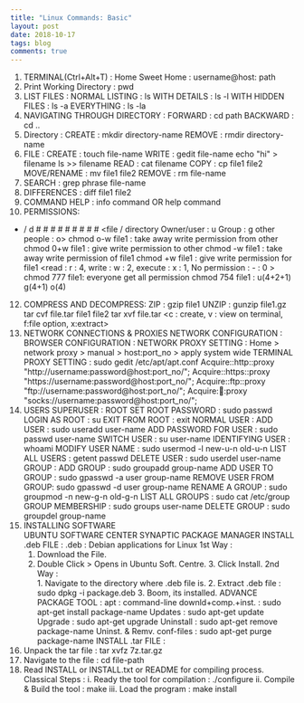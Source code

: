 ```yaml
---
title: "Linux Commands: Basic"
layout: post
date: 2018-10-17
tags: blog
comments: true
---
```


1. TERMINAL(Ctrl+Alt+T) : Home Sweet Home : username@host: path
2. Print Working Directory : pwd
3. LIST FILES : NORMAL LISTING    : ls
   WITH DETAILS      : ls -l
  WITH HIDDEN FILES : ls -a
  EVERYTHING        : ls -la
4. NAVIGATING THROUGH DIRECTORY : FORWARD  : cd path
BACKWARD : cd ..
5. Directory : CREATE :  mkdir directory-name
        REMOVE :  rmdir directory-name
7. FILE : CREATE      : touch file-name
   WRITE       : gedit file-name
   echo "hi" > filename
   ls >> filename
   READ       : cat filename
   COPY        : cp file1 file2
   MOVE/RENAME : mv file1 file2
   REMOVE      : rm file-name
8. SEARCH : grep phrase file-name
9. DIFFERENCES : diff file1 file2
10. COMMAND HELP : info command OR help command
11. PERMISSIONS:
  - / d       # # #           # # #         # # #
 <file / directory  Owner/user : u   Group : g   other people : o>
 chmod o-w file1 : take away write permission from other
 chmod 0+w file1 : give write permission to other
 chmod -w file1  : take away write permission of file1
 chmod +w file1  : give write permission for file1
 <read    : r : 4, write    : w : 2, execute   : x : 1, No permission   : - : 0 >
 chmod 777 file1: everyone get all permission
 chmod 754 file1 : u(4+2+1) g(4+1) o(4)
12. COMPRESS AND DECOMPRESS:
 ZIP   : gzip file1
 UNZIP : gunzip file1.gz
 tar cvf file.tar file1 file2
 tar xvf file.tar
  <c : create, v : view on terminal, f:file option, x:extract>
13. NETWORK CONNECTIONS & PROXIES
NETWORK CONFIGURATION :
BROWSER CONFIGURATION : 
NETWORK PROXY SETTING : 
  Home > network proxy > manual > host:port_no > apply system wide
TERMINAL PROXY SETTING : sudo gedit /etc/apt/apt.conf
  Acquire::http::proxy "http://username:password@host:port_no/";
  Acquire::https::proxy "https://username:password@host:port_no/";
  Acquire::ftp::proxy "ftp://username:password@host:port_no/";
  Acquire::socks::proxy "socks://username:password@host:port_no/";
14. USERS 
SUPERUSER : ROOT 
SET ROOT PASSWORD     : sudo passwd
 LOGIN AS ROOT         : su
 EXIT FROM ROOT        : exit
 NORMAL USER :
 ADD USER        : sudo useradd user-name
 ADD PASSWORD FOR USER : sudo passwd user-name
 SWITCH USER       : su user-name
 IDENTIFYING USER      : whoami
 MODIFY USER NAME      : sudo usermod -l new-u-n old-u-n
 LIST ALL USERS       : getent passwd 
 DELETE USER        : sudo userdel user-name
 GROUP :
 ADD GROUP             : sudo groupadd group-name
 ADD USER TO GROUP     : sudo gpasswd -a user group-name
 REMOVE USER FROM GROUP: sudo gpasswd -d user group-name
 RENAME A GROUP        : sudo groupmod -n new-g-n old-g-n
 LIST ALL GROUPS       : sudo cat /etc/group
 GROUP MEMBERSHIP      : sudo groups user-name 
 DELETE GROUP          : sudo groupdel group-name
15.  INSTALLING SOFTWARE  
UBUNTU SOFTWARE CENTER
SYNAPTIC PACKAGE MANAGER
INSTALL .deb FILE : .deb : Debian applications for Linux
1st Way : 
     1. Download the File.  
     2. Double Click > Opens in Ubuntu Soft. Centre.
    3. Click Install.
2nd Way :  
    1. Navigate to the directory where .deb file is.
    2. Extract .deb file : sudo dpkg -i package.deb
    3. Boom, its installed.
ADVANCE PACKAGE TOOL : apt : command-line
downld+comp.+inst.      : sudo apt-get install package-name
 Updates       : sudo apt-get update
 Upgrade       : sudo apt-get upgrade
 Uninstall       : sudo apt-get remove package-name
 Uninst. & Remv. conf-files  : sudo apt-get purge package-name
INSTALL .tar FILE :
1. Unpack the tar file    : tar xvfz 7z.tar.gz
 2. Navigate to the file      : cd file-path
3. Read INSTALL or INSTALL.txt or README for compiling process.
Classical Steps : 
 i. Ready the tool for compilation  : ./configure 
 ii. Compile & Build the tool  : make
 iii. Load the program   : make install 